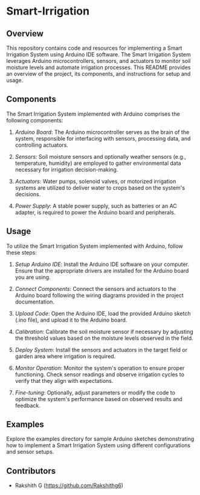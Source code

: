 # Smart-Irrigation

## Overview
This repository contains code and resources for implementing a Smart Irrigation System using Arduino IDE software. The Smart Irrigation System leverages Arduino microcontrollers, sensors, and actuators to monitor soil moisture levels and automate irrigation processes. This README provides an overview of the project, its components, and instructions for setup and usage.

## Components
The Smart Irrigation System implemented with Arduino comprises the following components:

1. *Arduino Board*: The Arduino microcontroller serves as the brain of the system, responsible for interfacing with sensors, processing data, and controlling actuators.

2. *Sensors*: Soil moisture sensors and optionally weather sensors (e.g., temperature, humidity) are employed to gather environmental data necessary for irrigation decision-making.

3. *Actuators*: Water pumps, solenoid valves, or motorized irrigation systems are utilized to deliver water to crops based on the system's decisions.

4. *Power Supply*: A stable power supply, such as batteries or an AC adapter, is required to power the Arduino board and peripherals.

## Usage
To utilize the Smart Irrigation System implemented with Arduino, follow these steps:

1. *Setup Arduino IDE*: Install the Arduino IDE software on your computer. Ensure that the appropriate drivers are installed for the Arduino board you are using.

2. *Connect Components*: Connect the sensors and actuators to the Arduino board following the wiring diagrams provided in the project documentation.

3. *Upload Code*: Open the Arduino IDE, load the provided Arduino sketch (.ino file), and upload it to the Arduino board.

4. *Calibration*: Calibrate the soil moisture sensor if necessary by adjusting the threshold values based on the moisture levels observed in the field.

5. *Deploy System*: Install the sensors and actuators in the target field or garden area where irrigation is required.

6. *Monitor Operation*: Monitor the system's operation to ensure proper functioning. Check sensor readings and observe irrigation cycles to verify that they align with expectations.

7. *Fine-tuning*: Optionally, adjust parameters or modify the code to optimize the system's performance based on observed results and feedback.

## Examples
Explore the examples directory for sample Arduino sketches demonstrating how to implement a Smart Irrigation System using different configurations and sensor setups.

## Contributors
- Rakshith G (https://github.com/Rakshithg6)
